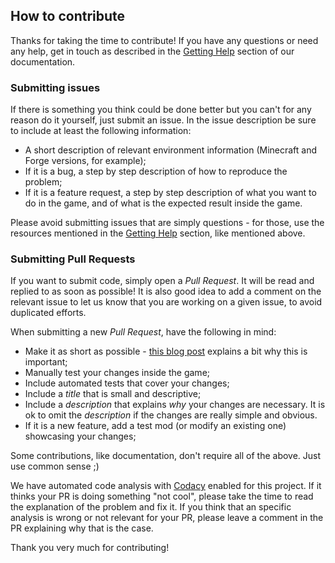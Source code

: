
How to contribute
-----------------

Thanks for taking the time to contribute! If you have any questions or need any help, get in touch as described in the
[Getting Help](doc/getting-help.md) section of our documentation.

### Submitting issues

If there is something you think could be done better but you can't for any reason do it yourself, just submit
an issue. In the issue description be sure to include at least the following information:

* A short description of relevant environment information (Minecraft and Forge versions, for example);
* If it is a bug, a step by step description of how to reproduce the problem;
* If it is a feature request, a step by step description of what you want to do in the game, and of what is the
expected result inside the game.

Please avoid submitting issues that are simply questions - for those, use the resources mentioned in the
[Getting Help](doc/getting-help.md) section, like mentioned above.

### Submitting Pull Requests

If you want to submit code, simply open a _Pull Request_. It will be read and replied to as soon as possible! It is also
good idea to add a comment on the relevant issue to let us know that you are working on a given issue, to avoid duplicated
efforts.

When submitting a new _Pull Request_, have the following in mind:

* Make it as short as possible - [this blog post](https://blog.jcranky.com/2017/09/27/a-plea-for-small-pull-requests/)
explains a bit why this is important;
* Manually test your changes inside the game;
* Include automated tests that cover your changes;
* Include a _title_ that is small and descriptive;
* Include a _description_ that explains _why_ your changes are necessary. It is ok to omit the _description_ if the
changes are really simple and obvious.
* If it is a new feature, add a test mod (or modify an existing one) showcasing your changes;

Some contributions, like documentation, don't require all of the above. Just use common sense ;)

We have automated code analysis with [Codacy](https://www.codacy.com/) enabled for this project. If it thinks your PR
is doing something "not cool", please take the time to read the explanation of the problem and fix it. If you think
that an specific analysis is wrong or not relevant for your PR, please leave a comment in the PR explaining why that
is the case.

Thank you very much for contributing!
